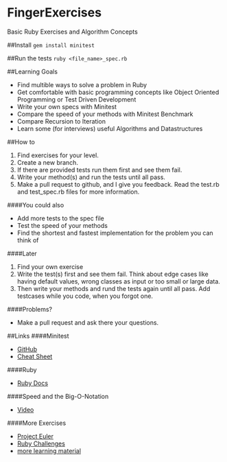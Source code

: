 FingerExercises
===============

Basic Ruby Exercises and Algorithm Concepts

##Install
`gem install minitest`

##Run the tests
`ruby <file_name>_spec.rb`

##Learning Goals
* Find multible ways to solve a problem in Ruby
* Get comfortable with basic programming concepts like Object Oriented Programming or Test Driven Development
* Write your own specs with Minitest
* Compare the speed of your methods with Minitest Benchmark
* Compare Recursion to Iteration
* Learn some (for interviews) useful Algorithms and Datastructures

##How to
1. Find exercises for your level.
2. Create a new branch.
3. If there are provided tests run them first and see them fail.
4. Write your method(s) and run the tests until all pass.
5. Make a pull request to github, and I give you feedback.
Read the test.rb and test_spec.rb files for more information.       

####You could also
* Add more tests to the spec file
* Test the speed of your methods 
* Find the shortest and fastest implementation for the problem you can think of

####Later
1. Find your own exercise
2. Write the test(s) first and see them fail. Think about edge cases like having default values, wrong classes as input or too small or large data.
3. Then write your methods and rund the tests again until all pass. Add testcases while you code, when you forgot one.

####Problems?   
* Make a pull request and ask there your questions.       

##Links
####Minitest     
* [GitHub](https://github.com/seattlerb/minitest)  
* [Cheat Sheet](http://danwin.com/2013/03/ruby-minitest-cheat-sheet/)  

####Ruby     
* [Ruby Docs](http://www.ruby-doc.org) 

####Speed and the Big-O-Notation
* [Video](https://www.youtube.com/watch?v=V6mKVRU1evU) 

####More Exercises     
* [Project Euler](https://projecteuler.net/problems)       
* [Ruby Challenges](http://ruby-challenge.rubylearning.org)      
* [more learning material](http://iwanttolearnruby.com)    


